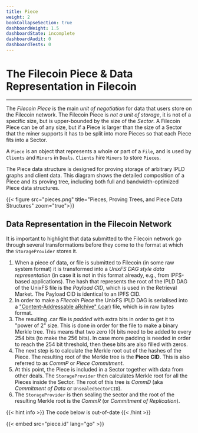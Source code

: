 ```yaml
---
title: Piece
weight: 2
bookCollapseSection: true
dashboardWeight: 1.5
dashboardState: incomplete
dashboardAudit: 0
dashboardTests: 0
---
```


# The Filecoin Piece & Data Representation in Filecoin
---

The _Filecoin Piece_ is the main _unit of negotiation_ for data that users store on the Filecoin network. The Filecoin Piece is _not a unit of storage_, it is not of a specific size, but is upper-bounded by the size of the _Sector_. A Filecoin Piece can be of any size, but if a Piece is larger than the size of a Sector that the miner supports it has to be split into more Pieces so that each Piece fits into a Sector.

A `Piece` is an object that represents a whole or part of a `File`,
and is used by `Clients` and `Miners` in `Deals`. `Clients` hire `Miners`
to store `Pieces`. 

The Piece data structure is designed for proving storage of arbitrary
IPLD graphs and client data. This diagram shows the detailed composition
of a Piece and its proving tree, including both full and bandwidth-optimized
Piece data structures.


{{< figure src="pieces.png" title="Pieces, Proving Trees, and Piece Data Structures" zoom="true">}}

## Data Representation in the Filecoin Network

It is important to highlight that data submitted to the Filecoin network go through several transformations before they come to the format at which the `StorageProvider` stores it.

1. When a piece of data, or file is submitted to Filecoin (in some raw system format) it is transformed into a _UnixFS DAG style data representation_ (in case it is not in this format already, e.g., from IPFS-based applications). The hash that represents the root of the IPLD DAG of the UnixFS file is the _Payload CID_, which is used in the Retrieval Market. The Payload CID is identical to an IPFS CID.
2. In order to make a _Filecoin Piece_ the UnixFS IPLD DAG is serialised into a ["Content-Addressable aRchive" (.car)](https://github.com/ipld/specs/blob/master/block-layer/content-addressable-archives.md#summary) file, which is in raw bytes format.
3. The resulting .car file is _padded_ with extra bits in order to get it to "power of 2" size. This is done in order for the file to make a binary Merkle tree. This means that two zero (0) bits need to be added to every 254 bits (to make the 256 bits). In case more padding is needed in order to reach the 254 bit threshold, then these bits are also filled with zeros.
4. The next step is to calculate the Merkle root out of the hashes of the Piece. The resulting root of the Merkle tree is the **Piece CID**. This is also referred to as _CommP_ or _Piece Commitment_.
5. At this point, the Piece is included in a Sector together with data from other deals. The `StorageProvider` then calculates Merkle root for all the Pieces inside the Sector. The root of this tree is _CommD_ (aka _Commitment of Data_ or `UnsealedSectorCID`).
6. The `StorageProvider` is then sealing the sector and the root of the resulting Merkle root is the _CommR_ (or _Commitment of Replication_).

{{< hint info >}}
The code below is out-of-date
{{< /hint >}}

{{< embed src="piece.id" lang="go" >}}
